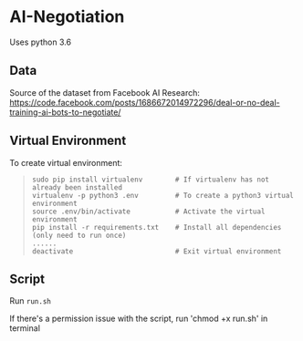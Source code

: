 # AI-Negotiation

Uses python 3.6

## Data
Source of the dataset from Facebook AI Research: https://code.facebook.com/posts/1686672014972296/deal-or-no-deal-training-ai-bots-to-negotiate/



## Virtual Environment
To create virtual environment:

>```
>sudo pip install virtualenv        # If virtualenv has not already been installed
>virtualenv -p python3 .env         # To create a python3 virtual environment
>source .env/bin/activate           # Activate the virtual environment
>pip install -r requirements.txt    # Install all dependencies (only need to run once)
>......
>deactivate                         # Exit virtual environment
>```

## Script

Run
`run.sh`

If there's a permission issue with the script, run 'chmod +x run.sh' in terminal